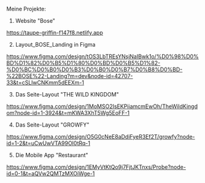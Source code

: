 Meine Projekte:

1. Website "Bose"

https://taupe-griffin-f147f8.netlify.app

2. Layout_BOSE_Landing in Figma

https://www.figma.com/design/tOS3LbTREsYNsjNaIBwk1o/%D0%98%D0%BD%D1%82%D0%B5%D1%80%D0%BD%D0%B5%D1%82-%D0%BC%D0%B0%D0%B3%D0%B0%D0%B7%D0%B8%D0%BD-%22BOSE%22-Landing?m=dev&node-id=42707-33&t=cSLlwCNKmm5dEEXm-1

3. Das Seite-Layout "THE WILD KINGDOM"

https://www.figma.com/design/1MoMSO2IsEKPiiamcmEwOh/TheWildKingdom?node-id=1-3924&t=mKWA3XhT5Wg5EoFF-1

4. Das Seite-Layout "GROWFY"

https://www.figma.com/design/O5G0cNeE8aDdiFyeR3Ef2T/growfy?node-id=1-2&t=uCwUwVTA99OI0tRq-1

5. Die Mobile App "Restaurant"

https://www.figma.com/design/1EMyVtKtQo9j7FjtJKTnxs/Probe?node-id=0-1&t=aQVw2QMTzMXOiWge-1
